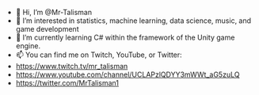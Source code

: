 - 👋 Hi, I’m @Mr-Talisman
- 👀 I’m interested in statistics, machine learning, data science, music, and game development
- 🌱 I’m currently learning C# within the framework of the Unity game engine.
- 📫 You can find me on Twitch, YouTube, or Twitter:
- https://www.twitch.tv/mr_talisman
- https://www.youtube.com/channel/UCLAPzlQDYY3mWWt_aG5zuLQ
- https://twitter.com/MrTalisman1

<!---
Mr-Talisman/Mr-Talisman is a ✨ special ✨ repository because its `README.md` (this file) appears on your GitHub profile.
You can click the Preview link to take a look at your changes.
--->
